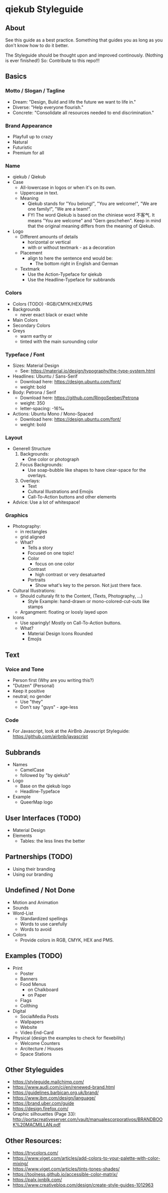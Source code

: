 # qiekub Styleguide



## About
See this guide as a best practice.
Something that guides you as long as you don't know how to do it better.

The Styleguide should be thought upon and improved continously. (Nothing is ever finished!)
So: Contribute to this repo!!!



## Basics

### Motto / Slogan / Tagline
- Dream: "Design, Build and life the future we want to life in."
- Diverse: "Help everyone flourish."
- Concrete: "Consolidate all resources needed to end discrimination."

### Brand Appearance
- Playfull up to crazy
- Natural
- Futuristic
- Premium for all

### Name
- qiekub / Qiekub
- Case
	- All-lowercase in logos or when it's on its own.
	- Uppercase in text.
	- Meaning
		- Qiekub stands for "You belong!", "You are welcome!", "We are one family!", "We are a team!".
		- FYI The word Qiekub is based on the chiniese word 不客气. It means "You are welcome" and "Gern geschehen". Keep in mind that the original meaning differs from the meaning of Qiekub.
- Logo
	- Different amounts of details
		- horizontal or vertical
		- with or without textmark - as a decoration
	- Placement
		- align to here the sentence end would be:
			- The bottom right in English and German
	- Textmark
		- Use the Action-Typeface for qiekub
		- Use the Headline-Typeface for subbrands

### Colors
- Colors (TODO)
	-RGB/CMYK/HEX/PMS
- Backgrounds
	- never exact black or exact white
- Main Colors
- Secondary Colors
- Greys
	- warm earthy or
	- tinted with the main surounding color

### Typeface / Font
- Sizes: Material Design
	- See: https://material.io/design/typography/the-type-system.html
- Headlines: Ubuntu / Sans-Serif
	- Download here: https://design.ubuntu.com/font/
	- weight: bold
- Body: Petrona / Serif
	- Download here: https://github.com/RingoSeeber/Petrona
	- weight: 350
	- letter-spacing: -16‰
- Actions: Ubuntu Mono / Mono-Spaced
	- Download here: https://design.ubuntu.com/font/
	- weight: bold

### Layout
- Generell Structure
	1. Backgrounds:
		- One color or photograph
	2. Focus Backgrounds:
		- Use soap-bubble like shapes to have clear-space for the overlays.
	3. Overlays:
		- Text
		- Cultural Illustrations and Emojis
		- Call-To-Action buttons and other elements
- Advice: Use a lot of whitespace!

### Graphics
- Photography:
	- in rectangles
	- grid aligned
	- What?
		- Tells a story
		- Focused on one topic!
		- Color
			- focus on one color
		- Contrast
			- high contrast or very desatuarted
		- Portraits
			- Show what's key to the person. Not just there face.
- Cultural Illustrations:
	- Should culturaly fit to the Content, (Texts, Photography, ...)
		- Style Example: hand-drawn or mono-colored-cut-outs like stamps
	- Argangment: floating or loosly layed upon
- Icons
	- Use sparingly! Mostly on Call-To-Action buttons.
	- What?
		- Material Design Icons Rounded
		- Emojis



## Text

### Voice and Tone
- Person first (Why are you writing this?)
- "Dutzen" (Personal)
- Keep it positive
- neutral; no gender
	- Use "they"
	- Don't say "guys" - age-less

### Code
- For Javascript, look at the AirBnb Javascript Styleguide: https://github.com/airbnb/javascript



## Subbrands
- Names
	- CamelCase
	- followed by "by qiekub"
- Logo
	- Base on the qiekub logo
	- Headline-Typeface
- Example
	- QueerMap logo



## User Interfaces (TODO)
- Material Design
- Elements
	- Tables: the less lines the better



## Partnerships (TODO)
- Using their branding
- Using our branding



## Undefined / Not Done
- Motion and Animation
- Sounds
- Word-List
	- Standardized spellings
	- Words to use carefully
	- Words to avoid
- Colors
	- Provide colors in RGB, CMYK, HEX and PMS.



## Examples (TODO)
- Print
	- Poster
	- Banners
	- Food Menus
		- on Chalkboard
		- on Paper
	- Flags
	- Colthing
- Digital
	- SocialMedia Posts
	- Wallpapers
	- Website
	- Video End-Card
- Physical (design the examples to check for flexebility)
	- Welcome Counters
	- Arcitecture / Houses
	- Space Stations



## Other Styleguides
- https://styleguide.mailchimp.com/
- https://www.audi.com/ci/en/renewed-brand.html
- https://guidelines.barbican.org.uk/brand/
- https://www.ibm.com/design/language/
- https://brand.uber.com/guide
- https://design.firefox.com/
- Graphic silhouettes (Page 33): http://portacreativeserver.com/vault/manualescorporativos/BRANDBOOK%20MACMILLAN.pdf



## Other Resources:
- https://trycolors.com/
- https://www.viget.com/articles/add-colors-to-your-palette-with-color-mixing/
- https://www.viget.com/articles/tints-tones-shades/
- https://toolness.github.io/accessible-color-matrix/
- https://palx.jxnblk.com/
- https://www.creativebloq.com/design/create-style-guides-1012963

